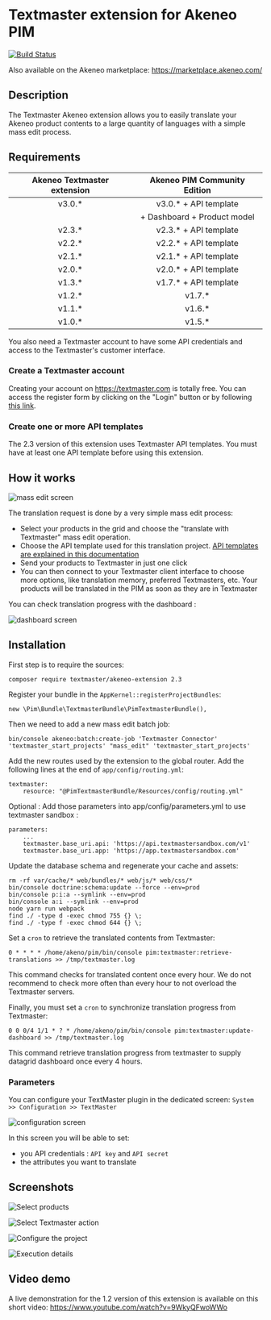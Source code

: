 # Textmaster extension for Akeneo PIM

[![Build Status](https://travis-ci.org/textmaster/akeneo-extension.svg?branch=master)](https://travis-ci.org/textmaster/akeneo-extension)

Also available on the Akeneo marketplace: https://marketplace.akeneo.com/

## Description

The Textmaster Akeneo extension allows you to easily translate your Akeneo product contents to a large quantity of languages with a simple mass edit process.

## Requirements

| Akeneo Textmaster extension | Akeneo PIM Community Edition |
|:---------------------------:|:----------------------------:|
| v3.0.*                      | v3.0.* + API template        |
|                             | + Dashboard + Product model  |
| v2.3.*                      | v2.3.* + API template        |
| v2.2.*                      | v2.2.* + API template        |
| v2.1.*                      | v2.1.* + API template        |
| v2.0.*                      | v2.0.* + API template        |
| v1.3.*                      | v1.7.* + API template        |
| v1.2.*                      | v1.7.*                       |
| v1.1.*                      | v1.6.*                       |
| v1.0.*                      | v1.5.*                       |

You also need a Textmaster account to have some API credentials and access to the Textmaster's customer interface.

### Create a Textmaster account

Creating your account on https://textmaster.com is totally free. You can access the register form by clicking on the "Login" button or by following [this link](https://textmaster.com/sign_up).

### Create one or more API templates

The 2.3 version of this extension uses Textmaster API templates.
You must have at least one API template before using this extension.

## How it works

![mass edit screen](doc/img/mass-edit-01.png)

The translation request is done by a very simple mass edit process:

- Select your products in the grid and choose the "translate with Textmaster" mass edit operation.
- Choose the API template used for this translation project. [API templates are explained in this documentation](doc/resources/API_EN_v2.pdf)
- Send your products to Textmaster in just one click
- You can then connect to your Textmaster client interface to choose more options, like translation memory, preferred Textmasters, etc. Your products will be translated in the PIM as soon as they are in Textmaster

You can check translation progress with the dashboard :

![dashboard screen](doc/img/dashboard-01.png)

## Installation

First step is to require the sources:
```
composer require textmaster/akeneo-extension 2.3
```

Register your bundle in the `AppKernel::registerProjectBundles`:

```
new \Pim\Bundle\TextmasterBundle\PimTextmasterBundle(),
```

Then we need to add a new mass edit batch job:

```
bin/console akeneo:batch:create-job 'Textmaster Connector' 'textmaster_start_projects' "mass_edit" 'textmaster_start_projects'
```

Add the new routes used by the extension to the global router. Add the following lines at the end of `app/config/routing.yml`:

```
textmaster:
    resource: "@PimTextmasterBundle/Resources/config/routing.yml"
```

Optional : Add those parameters into app/config/parameters.yml to use textmaster sandbox :

```
parameters:
    ...
    textmaster.base_uri.api: 'https://api.textmastersandbox.com/v1'
    textmaster.base_uri.app: 'https://app.textmastersandbox.com'
```

Update the database schema and regenerate your cache and assets:

```
rm -rf var/cache/* web/bundles/* web/js/* web/css/*
bin/console doctrine:schema:update --force --env=prod
bin/console p:i:a --symlink --env=prod
bin/console a:i --symlink --env=prod
node yarn run webpack
find ./ -type d -exec chmod 755 {} \;
find ./ -type f -exec chmod 644 {} \;
```

Set a `cron` to retrieve the translated contents from Textmaster:
```
0 * * * * /home/akeno/pim/bin/console pim:textmaster:retrieve-translations >> /tmp/textmaster.log
```

This command checks for translated content once every hour. We do not recommend to check more often than every hour to not overload the Textmaster servers.

Finally, you must set a `cron` to synchronize translation progress from Textmaster:
```
0 0 0/4 1/1 * ? * /home/akeno/pim/bin/console pim:textmaster:update-dashboard >> /tmp/textmaster.log
```

This command retrieve translation progress from textmaster to supply datagrid dashboard once every 4 hours.

### Parameters

You can configure your TextMaster plugin in the dedicated screen: `System >> Configuration >> TextMaster`

![configuration screen](doc/img/configuration-01.png)

In this screen you will be able to set:

- you API credentials : `API key` and `API secret`
- the attributes you want to translate

## Screenshots

![Select products](doc/img/01-select-products.png)

![Select Textmaster action](doc/img/02-select-action.png)

![Configure the project](doc/img/03-configure-project.png)

![Execution details](doc/img/04-execution-details.png)

## Video demo

A live demonstration for the 1.2 version of this extension is available on this short video:
https://www.youtube.com/watch?v=9WkyQFwoWWo
